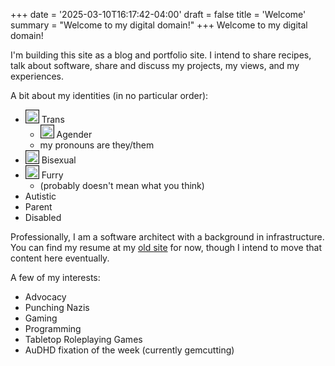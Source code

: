 +++
date = '2025-03-10T16:17:42-04:00'
draft = false
title = 'Welcome'
summary = "Welcome to my digital domain!"
+++
Welcome to my digital domain!

I'm building this site as a blog and portfolio site. I intend to share
recipes, talk about software, share and discuss my projects, my views,
and my experiences.

A bit about my identities (in no particular order):
  * <img src="/images/flags/Transgender_Pride_flag.svg" width=20 style="border: 1px solid;" /> Trans
    * <img src="/images/flags/Nonbinary_flag.svg" width=20 style="border: 1px solid;" /> Agender
    * my pronouns are they/them
  * <img src="/images/flags/Bisexual_Pride_flag.svg" width=20 style="border: 1px solid;" /> Bisexual
  * <img src="/images/flags/Furry_Pride_flag.png" width=20 style="border: 1px solid;" /> Furry
    * (probably doesn't mean what you think)
  * Autistic
  * Parent
  * Disabled

Professionally, I am a software architect with a background in
infrastructure. You can find my resume at my
[old site](https://plathrop.tertiusfamily.net "Link to Resume") for now,
though I intend to move that content here eventually.

A few of my interests:
  * Advocacy
  * Punching Nazis
  * Gaming
  * Programming
  * Tabletop Roleplaying Games
  * AuDHD fixation of the week (currently gemcutting)
